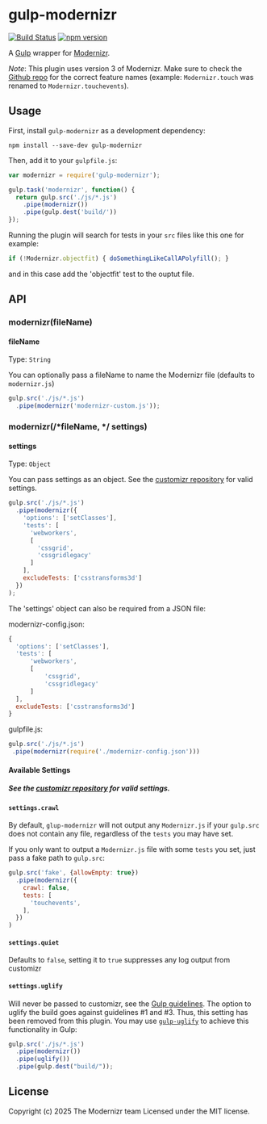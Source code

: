 # gulp-modernizr 

[![Build Status](https://github.com/Modernizr/gulp-modernizr/actions/workflows/testing.yml/badge.svg)](https://github.com/Modernizr/gulp-modernizr/actions/workflows/testing.yml)
[![npm version](https://badge.fury.io/js/gulp-modernizr.svg)](https://badge.fury.io/js/gulp-modernizr)

A [Gulp](https://gulpjs.com/) wrapper for [Modernizr](https://github.com/Modernizr/customizr).

*Note*: This plugin uses version 3 of Modernizr. Make sure to check the [Github repo](https://github.com/Modernizr/Modernizr/tree/master/feature-detects) for the correct feature names (example: ```Modernizr.touch``` was renamed to ```Modernizr.touchevents```).

## Usage

First, install `gulp-modernizr` as a development dependency:

```shell
npm install --save-dev gulp-modernizr
```

Then, add it to your `gulpfile.js`:

```javascript
var modernizr = require('gulp-modernizr');

gulp.task('modernizr', function() {
  return gulp.src('./js/*.js')
    .pipe(modernizr())
    .pipe(gulp.dest('build/'))
});
```

Running the plugin will search for tests in your `src` files like this one for example:

```javascript
if (!Modernizr.objectfit) { doSomethingLikeCallAPolyfill(); }
```

and in this case add the 'objectfit' test to the ouptut file.

## API

### modernizr(fileName)

#### fileName
Type: `String`

You can optionally pass a fileName to name the Modernizr file (defaults to `modernizr.js`)

```javascript
gulp.src('./js/*.js')
  .pipe(modernizr('modernizr-custom.js'));
```

### modernizr(/*fileName, */ settings)

#### settings
Type: `Object`

You can pass settings as an object. See the [customizr repository](https://github.com/Modernizr/customizr#config-file) for valid settings.

```javascript
gulp.src('./js/*.js')
  .pipe(modernizr({
    'options': ['setClasses'],
    'tests': [
      'webworkers',
      [
        'cssgrid',
        'cssgridlegacy'
      ]
    ],
    excludeTests: ['csstransforms3d']
  })
);
```

The 'settings' object can also be required from a JSON file:

modernizr-config.json:
```javascript
{
  'options': ['setClasses'],
  'tests': [
      'webworkers',
      [
          'cssgrid',
          'cssgridlegacy'
      ]
  ],
  excludeTests: ['csstransforms3d']
}
```

gulpfile.js:

```javascript
gulp.src('./js/*.js')
 .pipe(modernizr(require('./modernizr-config.json')))
```

#### Available Settings
##### See the [customizr repository](https://github.com/Modernizr/customizr#config-file) for valid settings.

#### `settings.crawl`

By default, `glup-modernizr` will not output any `Modernizr.js` if your `gulp.src` does not contain any file, 
regardless of the `tests` you may have set.

If you only want to output a `Modernizr.js` file with some `tests` you set, just pass a fake path to `gulp.src`:

```javascript
gulp.src('fake', {allowEmpty: true})
  .pipe(modernizr({
    crawl: false,
    tests: [
      'touchevents',
    ],
  })
)
```

#### `settings.quiet`
Defaults to `false`, setting it to `true` suppresses any log output from customizr

#### `settings.uglify`
Will never be passed to customizr, see the [Gulp guidelines](https://github.com/gulpjs/gulp/blob/master/docs/writing-a-plugin/guidelines.md). The option to uglify the build goes against guidelines #1 and #3. Thus, this setting has been removed from this plugin. You may use [`gulp-uglify`](https://npmjs.org/package/gulp-uglify) to achieve this functionality in Gulp:

```javascript
gulp.src('./js/*.js')
  .pipe(modernizr())
  .pipe(uglify())
  .pipe(gulp.dest("build/"));
```

## License
Copyright (c) 2025 The Modernizr team
Licensed under the MIT license.
